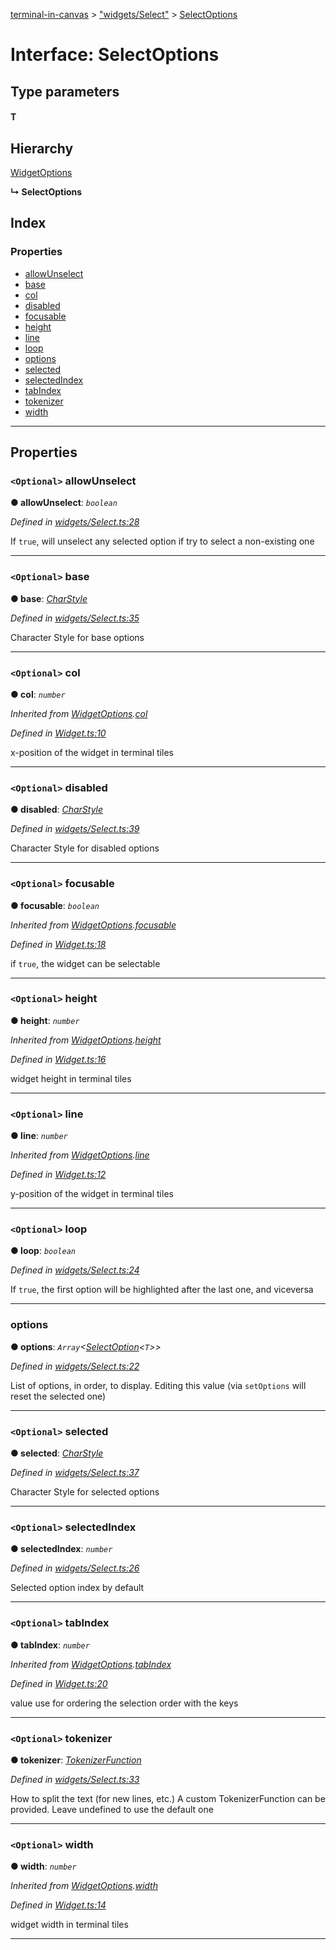 [terminal-in-canvas](../README.md) > ["widgets/Select"](../modules/_widgets_select_.md) > [SelectOptions](../interfaces/_widgets_select_.selectoptions.md)

# Interface: SelectOptions

## Type parameters
#### T 
## Hierarchy

 [WidgetOptions](_widget_.widgetoptions.md)

**↳ SelectOptions**

## Index

### Properties

* [allowUnselect](_widgets_select_.selectoptions.md#allowunselect)
* [base](_widgets_select_.selectoptions.md#base)
* [col](_widgets_select_.selectoptions.md#col)
* [disabled](_widgets_select_.selectoptions.md#disabled)
* [focusable](_widgets_select_.selectoptions.md#focusable)
* [height](_widgets_select_.selectoptions.md#height)
* [line](_widgets_select_.selectoptions.md#line)
* [loop](_widgets_select_.selectoptions.md#loop)
* [options](_widgets_select_.selectoptions.md#options)
* [selected](_widgets_select_.selectoptions.md#selected)
* [selectedIndex](_widgets_select_.selectoptions.md#selectedindex)
* [tabIndex](_widgets_select_.selectoptions.md#tabindex)
* [tokenizer](_widgets_select_.selectoptions.md#tokenizer)
* [width](_widgets_select_.selectoptions.md#width)

---

## Properties

<a id="allowunselect"></a>

### `<Optional>` allowUnselect

**● allowUnselect**: *`boolean`*

*Defined in [widgets/Select.ts:28](https://github.com/danikaze/terminal-in-canvas/blob/a5ea4f7/src/widgets/Select.ts#L28)*

If `true`, will unselect any selected option if try to select a non-existing one

___
<a id="base"></a>

### `<Optional>` base

**● base**: *[CharStyle](_terminal_.charstyle.md)*

*Defined in [widgets/Select.ts:35](https://github.com/danikaze/terminal-in-canvas/blob/a5ea4f7/src/widgets/Select.ts#L35)*

Character Style for base options

___
<a id="col"></a>

### `<Optional>` col

**● col**: *`number`*

*Inherited from [WidgetOptions](_widget_.widgetoptions.md).[col](_widget_.widgetoptions.md#col)*

*Defined in [Widget.ts:10](https://github.com/danikaze/terminal-in-canvas/blob/a5ea4f7/src/Widget.ts#L10)*

x-position of the widget in terminal tiles

___
<a id="disabled"></a>

### `<Optional>` disabled

**● disabled**: *[CharStyle](_terminal_.charstyle.md)*

*Defined in [widgets/Select.ts:39](https://github.com/danikaze/terminal-in-canvas/blob/a5ea4f7/src/widgets/Select.ts#L39)*

Character Style for disabled options

___
<a id="focusable"></a>

### `<Optional>` focusable

**● focusable**: *`boolean`*

*Inherited from [WidgetOptions](_widget_.widgetoptions.md).[focusable](_widget_.widgetoptions.md#focusable)*

*Defined in [Widget.ts:18](https://github.com/danikaze/terminal-in-canvas/blob/a5ea4f7/src/Widget.ts#L18)*

if `true`, the widget can be selectable

___
<a id="height"></a>

### `<Optional>` height

**● height**: *`number`*

*Inherited from [WidgetOptions](_widget_.widgetoptions.md).[height](_widget_.widgetoptions.md#height)*

*Defined in [Widget.ts:16](https://github.com/danikaze/terminal-in-canvas/blob/a5ea4f7/src/Widget.ts#L16)*

widget height in terminal tiles

___
<a id="line"></a>

### `<Optional>` line

**● line**: *`number`*

*Inherited from [WidgetOptions](_widget_.widgetoptions.md).[line](_widget_.widgetoptions.md#line)*

*Defined in [Widget.ts:12](https://github.com/danikaze/terminal-in-canvas/blob/a5ea4f7/src/Widget.ts#L12)*

y-position of the widget in terminal tiles

___
<a id="loop"></a>

### `<Optional>` loop

**● loop**: *`boolean`*

*Defined in [widgets/Select.ts:24](https://github.com/danikaze/terminal-in-canvas/blob/a5ea4f7/src/widgets/Select.ts#L24)*

If `true`, the first option will be highlighted after the last one, and viceversa

___
<a id="options"></a>

###  options

**● options**: *`Array`<[SelectOption](_widgets_select_.selectoption.md)<`T`>>*

*Defined in [widgets/Select.ts:22](https://github.com/danikaze/terminal-in-canvas/blob/a5ea4f7/src/widgets/Select.ts#L22)*

List of options, in order, to display. Editing this value (via `setOptions` will reset the selected one)

___
<a id="selected"></a>

### `<Optional>` selected

**● selected**: *[CharStyle](_terminal_.charstyle.md)*

*Defined in [widgets/Select.ts:37](https://github.com/danikaze/terminal-in-canvas/blob/a5ea4f7/src/widgets/Select.ts#L37)*

Character Style for selected options

___
<a id="selectedindex"></a>

### `<Optional>` selectedIndex

**● selectedIndex**: *`number`*

*Defined in [widgets/Select.ts:26](https://github.com/danikaze/terminal-in-canvas/blob/a5ea4f7/src/widgets/Select.ts#L26)*

Selected option index by default

___
<a id="tabindex"></a>

### `<Optional>` tabIndex

**● tabIndex**: *`number`*

*Inherited from [WidgetOptions](_widget_.widgetoptions.md).[tabIndex](_widget_.widgetoptions.md#tabindex)*

*Defined in [Widget.ts:20](https://github.com/danikaze/terminal-in-canvas/blob/a5ea4f7/src/Widget.ts#L20)*

value use for ordering the selection order with the keys

___
<a id="tokenizer"></a>

### `<Optional>` tokenizer

**● tokenizer**: *[TokenizerFunction](../modules/_util_tokenizer_.md#tokenizerfunction)*

*Defined in [widgets/Select.ts:33](https://github.com/danikaze/terminal-in-canvas/blob/a5ea4f7/src/widgets/Select.ts#L33)*

How to split the text (for new lines, etc.) A custom TokenizerFunction can be provided. Leave undefined to use the default one

___
<a id="width"></a>

### `<Optional>` width

**● width**: *`number`*

*Inherited from [WidgetOptions](_widget_.widgetoptions.md).[width](_widget_.widgetoptions.md#width)*

*Defined in [Widget.ts:14](https://github.com/danikaze/terminal-in-canvas/blob/a5ea4f7/src/Widget.ts#L14)*

widget width in terminal tiles

___


